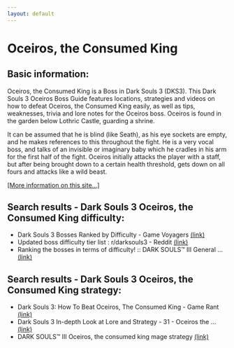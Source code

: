 ```yaml
---
layout: default
---
```

# Oceiros, the Consumed King

## Basic information:
Oceiros, the Consumed King is a Boss in Dark Souls 3 (DKS3). This Dark Souls 3 Oceiros Boss Guide features locations, strategies and videos on how to defeat Oceiros, the Consumed King easily, as well as tips, weaknesses, trivia and lore notes for the Oceiros boss. Oceiros is found in the garden below Lothric Castle, guarding a shrine.

It can be assumed that he is blind (like Seath), as his eye sockets are empty, and he makes references to this throughout the fight. He is a very vocal boss, and talks of an invisible or imaginary baby which he cradles in his arm for the first half of the fight. Oceiros initially attacks the player with a staff, but after being brought down to a certain health threshold, gets down on all fours and attacks like a wild beast.


[[More information on this site...]](https://darksouls3.wiki.fextralife.com//Oceiros,+the+Consumed+King)

## Search results - Dark Souls 3 Oceiros, the Consumed King difficulty:
- Dark Souls 3 Bosses Ranked by Difficulty - Game Voyagers [(link)](https://gamevoyagers.com/dark-souls-3-bosses-ranked-difficulty/)
- Updated boss difficulty tier list : r/darksouls3 - Reddit [(link)](https://www.reddit.com/r/darksouls3/comments/fhl7p3/updated_boss_difficulty_tier_list/)
- Ranking the bosses in terms of difficulty! :: DARK SOULS™ III General ... [(link)](https://steamcommunity.com/app/374320/discussions/0/361787186432143026/)

## Search results - Dark Souls 3 Oceiros, the Consumed King strategy:
- Dark Souls 3: How To Beat Oceiros, The Consumed King - Game Rant [(link)](https://gamerant.com/dark-souls-3-beat-oceiros-the-consumed-king-guide/)
- Dark Souls 3 In-depth Look at Lore and Strategy - 31 - Oceiros the ... [(link)](https://www.youtube.com/watch?v=jkXROR5eYbk)
- DARK SOULS™ III Oceiros, the consumed king mage strategy [(link)](https://www.youtube.com/watch?v=qkQpqjJucI4)
